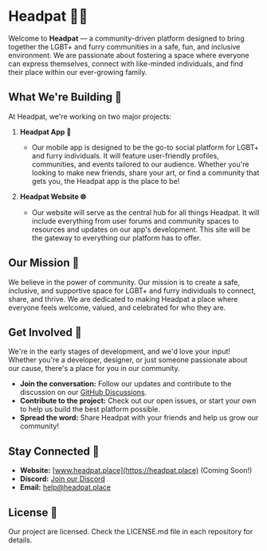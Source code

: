 # Headpat 🐾✨

Welcome to **Headpat** — a community-driven platform designed to bring together the LGBT+ and furry communities in a safe, fun, and inclusive environment. We are passionate about fostering a space where everyone can express themselves, connect with like-minded individuals, and find their place within our ever-growing family.

## What We're Building 🚀

At Headpat, we're working on two major projects:

1. **Headpat App 📱**
    - Our mobile app is designed to be the go-to social platform for LGBT+ and furry individuals. It will feature user-friendly profiles, communities, and events tailored to our audience. Whether you're looking to make new friends, share your art, or find a community that gets you, the Headpat app is the place to be!

2. **Headpat Website 🌐**
    - Our website will serve as the central hub for all things Headpat. It will include everything from user forums and community spaces to resources and updates on our app's development. This site will be the gateway to everything our platform has to offer.

## Our Mission 💖

We believe in the power of community. Our mission is to create a safe, inclusive, and supportive space for LGBT+ and furry individuals to connect, share, and thrive. We are dedicated to making Headpat a place where everyone feels welcome, valued, and celebrated for who they are.

## Get Involved 🤝

We're in the early stages of development, and we'd love your input! Whether you're a developer, designer, or just someone passionate about our cause, there's a place for you in our community.

- **Join the conversation:** Follow our updates and contribute to the discussion on our [GitHub Discussions](#).
- **Contribute to the project:** Check out our open issues, or start your own to help us build the best platform possible.
- **Spread the word:** Share Headpat with your friends and help us grow our community!

## Stay Connected 🔗

- **Website:** [www.headpat.place](https://headpat.place) (Coming Soon!)
- **Discord:** [Join our Discord](https://discord.com/invite/EaQTEKRg2A)
- **Email:** [help@headpat.place](mailto:help@headpat.place)

## License 📄

Our project are licensed. Check the LICENSE.md file in each repository for details.
